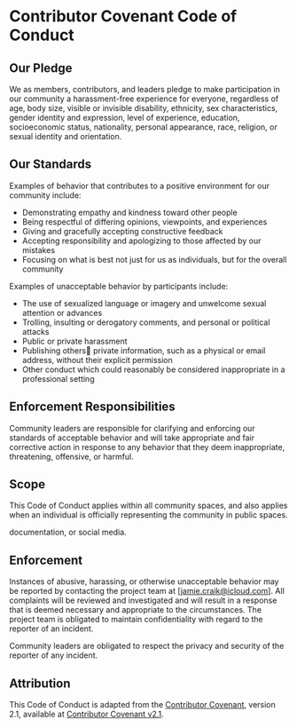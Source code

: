 # Contributor Covenant Code of Conduct

## Our Pledge

We as members, contributors, and leaders pledge to make participation in our community a harassment-free experience for everyone, regardless of age, body size, visible or invisible disability, ethnicity, sex characteristics, gender identity and expression, level of experience, education, socioeconomic status, nationality, personal appearance, race, religion, or sexual identity and orientation.

## Our Standards

Examples of behavior that contributes to a positive environment for our community include:

- Demonstrating empathy and kindness toward other people
- Being respectful of differing opinions, viewpoints, and experiences
- Giving and gracefully accepting constructive feedback
- Accepting responsibility and apologizing to those affected by our mistakes
- Focusing on what is best not just for us as individuals, but for the overall community

Examples of unacceptable behavior by participants include:

- The use of sexualized language or imagery and unwelcome sexual attention or advances
- Trolling, insulting or derogatory comments, and personal or political attacks
- Public or private harassment
- Publishing others private information, such as a physical or email address, without their explicit permission
- Other conduct which could reasonably be considered inappropriate in a professional setting

## Enforcement Responsibilities

Community leaders are responsible for clarifying and enforcing our standards of acceptable behavior and will take appropriate and fair corrective action in response to any behavior that they deem inappropriate, threatening, offensive, or harmful.

## Scope

This Code of Conduct applies within all community spaces, and also applies when an individual is officially representing the community in public spaces.


documentation, or social media.

## Enforcement

Instances of abusive, harassing, or otherwise unacceptable behavior may be reported by contacting the project team at [jamie.craik@icloud.com]. All complaints will be reviewed and investigated and will result in a response that is deemed necessary and appropriate to the circumstances. The project team is obligated to maintain confidentiality with regard to the reporter of an incident.

Community leaders are obligated to respect the privacy and security of the reporter of any incident.

## Attribution

This Code of Conduct is adapted from the [Contributor Covenant][homepage], version 2.1, available at [Contributor Covenant v2.1](https://www.contributor-covenant.org/version/2/1/code_of_conduct.html).

[homepage]: https://www.contributor-covenant.org
